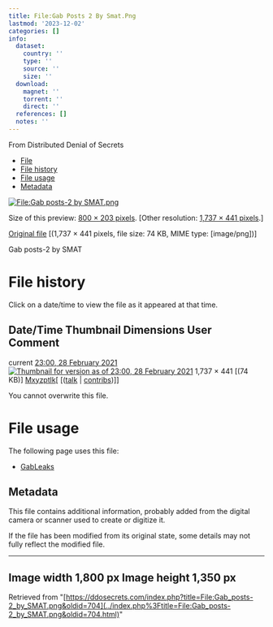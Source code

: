 ```yaml
---
title: File:Gab Posts 2 By Smat.Png
lastmod: '2023-12-02'
categories: []
info:
  dataset:
    country: ''
    type: ''
    source: ''
    size: ''
  download:
    magnet: ''
    torrent: ''
    direct: ''
  references: []
  notes: ''
---
```




From Distributed Denial of Secrets

- [File](./File:Gab_posts-2_by_SMAT.png.html#file)
- [File history](./File:Gab_posts-2_by_SMAT.png.html#filehistory)
- [File usage](./File:Gab_posts-2_by_SMAT.png.html#filelinks)
- [Metadata](./File:Gab_posts-2_by_SMAT.png.html#metadata)

[![File:Gab posts-2 by
SMAT.png](../images/thumb/3/30/Gab_posts-2_by_SMAT.png/800px-Gab_posts-2_by_SMAT.png%3F20210228230013)](../images/3/30/Gab_posts-2_by_SMAT.png)

Size of this preview: [800 × 203
pixels](../images/thumb/3/30/Gab_posts-2_by_SMAT.png/800px-Gab_posts-2_by_SMAT.png).
[Other resolution: [1,737 × 441
pixels](../images/3/30/Gab_posts-2_by_SMAT.png).]

[Original
file](../images/3/30/Gab_posts-2_by_SMAT.png "Gab posts-2 by SMAT.png")
‎[(1,737 × 441 pixels, file size: 74 KB, MIME type:
[image/png])]

Gab posts-2 by SMAT

# File history

Click on a date/time to view the file as it appeared at that time.

Date/Time Thumbnail Dimensions User Comment
---
current [23:00, 28 February 2021](../images/3/30/Gab_posts-2_by_SMAT.png) [![Thumbnail for version as of 23:00, 28 February 2021](../images/thumb/3/30/Gab_posts-2_by_SMAT.png/120px-Gab_posts-2_by_SMAT.png%3F20210228230013)](../images/3/30/Gab_posts-2_by_SMAT.png) 1,737 × 441 [(74 KB)] [Mxyzptlk](../index.php%3Ftitle=User:Mxyzptlk&action=edit&redlink=1.html "User:Mxyzptlk (page does not exist)")[ [([talk](../index.php%3Ftitle=User_talk:Mxyzptlk&action=edit&redlink=1.html "User talk:Mxyzptlk (page does not exist)") | [contribs](./Special:Contributions/Mxyzptlk.html "Special:Contributions/Mxyzptlk"))]]

You cannot overwrite this file.

# File usage

The following page uses this file:

- [GabLeaks](GabLeaks.html "GabLeaks")

## Metadata

This file contains additional information, probably added from the
digital camera or scanner used to create or digitize it.

If the file has been modified from its original state, some details may
not fully reflect the modified file.

---
Image width 1,800 px
Image height 1,350 px
---

Retrieved from
"[https://ddosecrets.com/index.php?title=File:Gab_posts-2_by_SMAT.png&oldid=704](../index.php%3Ftitle=File:Gab_posts-2_by_SMAT.png&oldid=704.html)"

